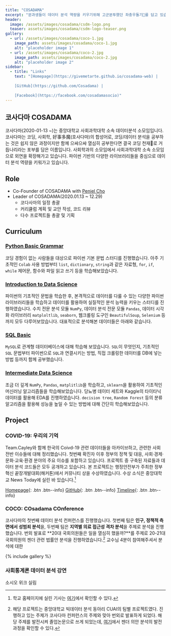```yaml
---
title: "COSADAMA"
excerpt: "문과생들이 데이터 분석 역량을 키우기위해 고군분투했던 좌충우돌기🐶를 담고 있습니다."
header:
  image: /assets/images/cosadama/csdm-logo.png
  teaser: assets/images/cosadama/csdm-logo-teaser.png
gallery:
  - url: /assets/images/cosadama/coco-1.jpg
    image_path: assets/images/cosadama/coco-1.jpg
    alt: "placeholder image 1"
  - url: /assets/images/cosadama/coco-2.jpg
    image_path: assets/images/cosadama/coco-2.jpg
    alt: "placeholder image 2"
sidebar:
  - title: "Links"
    text: "[Homepage](https://givemetarte.github.io/cosadama-web) | 
    
    [GitHub](https://github.com/Cosadama) |
    
    [Facebook](https://facebook.com/cosadamasocio)"
---
```


## 코사다마 COSADAMA
코사다마(2020-01-13 ~)는 중앙대학교 사회과학대학 소속 데이터분석 소모임입니다. 코사다마는 코딩, 사회학, 好事多魔(호사다마)의 합성어로, 코딩/데이터 분석을 공부하는 것은 쉽지 않은 과정이지만 함께 으쌰으쌰 열심히 공부한다면 결국 코딩 천재👀로 거듭나리라는 포부를 담은 이름입니다. 사회학과의 소모임에서 사회과학대학 소속 소모임으로 외연을 확장해가고 있습니다. 파이썬 기반의 다양한 라이브러리들을 중심으로 데이터 분석 역량을 키워가고 있습니다. 


## Role
- Co-Founder of COSADAMA with [Peniel Cho](https://github.com/pensurfoncodes)
- Leader of COSADAMA(2020.01.13 ~ 12.29)
  - 코다사마의 일정 총괄 
  - 커리큘럼 계획 및 교안 작성, 코드 리뷰 
  - 다수 프로젝트들 총괄 및 기획

## Curriculum 
### [Python Basic Grammar](https://github.com/Cosadama/cosadama-2020/tree/master/2019-2020_WINTER) 
코딩 경험이 없는 사람들을 대상으로 파이썬 기본 문법 스터디를 진행했습니다. 아주 기초적인 `Colab` 사용 방법부터 `list`, `dictionary`, `string`과 같은 자료형, `for`, `if`, `while` 제어문, 함수와 파일 읽고 쓰기 등을 학습해보았습니다.

### [Introduction to Data Science](https://github.com/Cosadama/cosadama-2020/tree/master/2020_SPRING_RUSH)
파이썬의 기초적인 문법을 학습한 후, 본격적으로 데이터를 다룰 수 있는 다양한 파이썬 라이브러리들을 학습하고 데이터를 활용하여 실질적인 분석 능력을 키우는 스터디를 진행하였습니다. 수치 전문 분석 모듈 `NumPy`, 데이터 분석 전문 모듈 `Pandas`, 데이터 시각화 라이브러리 `matploltlib`, `seaborn`, 웹크롤링 도구인 `BeautifulSoup`, `Selenium` 등까지 모두 다루어보았습니다. 대표적으로 분석해본 데이터들은 아래와 같습니다. 

### [SQL Basic]()
`MySQL`로 관계형 데이터베이스에 대해 학습해 보았습니다. `SQL`이 무엇인지, 기초적인 `SQL` 문법부터 파이썬으로 `SQL`과 연결시키는 방법, 직접 크롤링한 데이터를 DB에 넣는 방법 등까지 함께 공부했습니다. 

### [Intermediate Data Science]()
조금 더 깊게 `NumPy`, `Pandas`, `matplitlib`을 학습하고, `sklearn`을 활용하여 기초적인 머신러닝 알고리즘들을 학습해보았습니다. 당뇨병 데이터 세트와 Kaggle의 타이타닉 데이터를 활용해 EDA를 진행하였습니다. `decision tree`, `Random Forest` 등의 분류 알고리즘을 활용해 성능을 높일 수 있는 방법에 대해 간단히 학습해보았습니다. 


## Project
### COVID-19: 우리의 기억
Team.Cayley와 함께 한국의 Coivd-19 관련 데이터들을 아카이브하고, 관련한 사회 전반 이슈들에 대해 정리했습니다. 첫번째 확진자 이후 정부의 정책 및 대응, 사회·경제·문화·교육·환경 분야의 주요 이슈를 포함하고 있습니다. 프로젝트 중 구축된 자료들과 데이터 분석 코드들은 모두 공개하고 있습니다. 본 프로젝트는 행정안전부가 주최한 정부혁신 끝장개발대회(해커톤)에서 커뮤니티 상을 수상하였습니다. 수상 소식은 중앙대학교 News Today에 실린 바 있습니다.[^1] 

[Homepage](http://okfn.kr/projects/covid-19-our-memory/){: .btn .btn--info}
[GitHub](https://github.com/Open-Knowledge-Korea/covid-19-our-memory){: .btn .btn--info}
[Timeline](http://okfn.kr/projects/covid-19-our-memory/timeline/embed/index.html){: .btn .btn--info}


### COCO: COsadama COnference 
코사다마의 첫번째 데이터 분석 컨퍼런스를 진행했습니다. 첫번째 팀은 **인구, 정책적 측면에서 성범죄 분석**을, 두번째 팀은 **지역별 의료 접근성 격차 분석**을 주제로 분석을 진행했습니다. 번외 발표로 **20대 국회의원들은 일을 열심히 했을까?**를 주제로 20-21대 국회의원의 젠더 관련 법률안 분석을 진행하였습니다.[^2] 교수님 4분이 참여해주셔서 분석에 대한 

{% include gallery %}

### 사회통계론 데이터 분석 강연 
소시오 위크 실림 

[^1]: 학교 홈페이지에 실린 기사는 [여기](https://news.cau.ac.kr/cms/FR_CON/BoardView.do?MENU_ID=10&CONTENTS_NO=&SITE_NO=5&BOARD_SEQ=1&BOARD_CATEGORY_NO=&P_TAB_NO=&TAB_NO=&BBS_SEQ=6084)에서 확인할 수 있다.
[^2]: 해당 프로젝트는 중앙대학교 빅데이터 분석 동아리 CUAI의 팀별 프로젝트였다. 진행하고 있는 주제가 코사다마 컨퍼런스의 주제와 맞아 번외로 발표하게 되었다. 해당 주제를 발전시켜 졸업논문으로 쓰게 되었는데, [여기]()에서 젠더 의안 분석의 발전 과정을 확인할 수 있다.